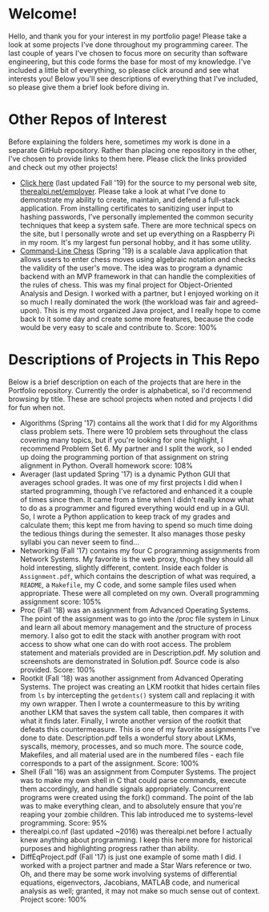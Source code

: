# Welcome! #

Hello, and thank you for your interest in my portfolio page! Please take a look at some projects I've done throughout my programming career. The last couple of years I've chosen to focus more on security than software engineering, but this code forms the base for most of my knowledge. I've included a little bit of everything, so please click around and see what interests you! Below you'll see descriptions of everything that I've included, so please give them a brief look before diving in.

# Other Repos of Interest #

Before explaining the folders here, sometimes my work is done in a separate GitHub repository. Rather than placing one repository in the other, I've chosen to provide links to them here. Please click the links provided and check out my other projects!

* [Click here](https://github.com/MANA624/therealpi "The Real Pi GitHub") (last updated Fall '19) for the source to my personal web site, [therealpi.net/employer](https://therealpi.net/employer "The Real Pi Link"). Please take a look at what I've done to demonstrate my ability to create, maintain, and defend a full-stack application. From installing certificates to sanitizing user input to hashing passwords, I've personally implemented the common security techniques that keep a system safe. There are more technical specs on the site, but I personally wrote and set up everything on a Raspberry Pi in my room. It's my largest fun personal hobby, and it has some utility.
* [Command-Line Chess](https://github.com/MANA624/OOAD-Project "OOAD GitHub") (Spring '19) is a scalable Java application that allows users to enter chess moves using algebraic notation and checks the validity of the user's move. The idea was to program a dynamic backend with an MVP framework in that can handle the complexities of the rules of chess. This was my final project for Object-Oriented Analysis and Design. I worked with a partner, but I enjoyed working on it so much I really dominated the work (the workload was fair and agreed-upon). This is my most organized Java project, and I really hope to come back to it some day and create some more features, because the code would be very easy to scale and contribute to. Score: 100%

# Descriptions of Projects in This Repo #

Below is a brief description on each of the projects that are here in the Portfolio repository. Currently the order is alphabetical, so I'd recommend browsing by title. These are school projects when noted and projects I did for fun when not.

* Algorithms (Spring '17) contains all the work that I did for my Algorithms class problem sets. There were 10 problem sets throughout the class covering many topics, but if you're looking for one highlight, I recommend Problem Set 6. My partner and I split the work, so I ended up doing the programming portion of that assignment on string alignment in Python. Overall homework score: 108%
* Averager (last updated Spring '17) is a dynamic Python GUI that averages school grades. It was one of my first projects I did when I started programming, though I've refactored and enhanced it a couple of times since then. It came from a time when I didn't really know what to do as a programmer and figured everything would end up in a GUI. So, I wrote a Python application to keep track of my grades and calculate them; this kept me from having to spend so much time doing the tedious things during the semester. It also manages those pesky syllabi you can never seem to find...
* Networking (Fall '17) contains my four C programming assignments from Network Systems. My favorite is the web proxy, though they should all hold interesting, slightly different, content. Inside each folder is `Assignment.pdf`, which contains the description of what was required, a `README`, a `Makefile`, my C code, and some sample files used when appropriate. These were all completed on my own. Overall programming assignment score: 105%
* Proc (Fall '18) was an assignment from Advanced Operating Systems. The point of the assignment was to go into the /proc file system in Linux and learn all about memory management and the structure of process memory. I also got to edit the stack with another program with root access to show what one can do with root access. The problem statement and materials provided are in Description.pdf. My solution and screenshots are demonstrated in Solution.pdf. Source code is also provided. Score: 100%
* Rootkit (Fall '18) was another assignment from Advanced Operating Systems. The project was creating an LKM rootkit that hides certain files from `ls` by intercepting the `getdents()` system call and replacing it with my own wrapper. Then I wrote a countermeasure to this by writing another LKM that saves the system call table, then compares it with what it finds later. Finally, I wrote another version of the rootkit that defeats this countermeasure. This is one of my favorite assignments I've done to date. Description.pdf tells a wonderful story about LKMs, syscalls, memory, processes, and so much more. The source code, Makefiles, and all material used are in the numbered files - each file corresponds to a part of the assignment. Score: 100%
* Shell (Fall '16) was an assignment from Computer Systems. The project was to make my own shell in C that could parse commands, execute them accordingly, and handle signals appropriately. Concurrent programs were created using the fork() command. The point of the lab was to make everything clean, and to absolutely ensure that you're reaping your zombie children. This lab introduced me to systems-level programming. Score: 95%
* therealpi.co.nf (last updated ~2016) was therealpi.net before I actually knew anything about programming. I keep this here more for historical purposes and highlighting progress rather than ability. 
* DiffEqProject.pdf (Fall '17) is just one example of some math I did. I worked with a project partner and made a Star Wars reference or two. Oh, and there may be some work involving systems of differential equations, eigenvectors, Jacobians, MATLAB code, and numerical analysis as well; granted, it may not make so much sense out of context. Project score: 100%
